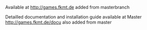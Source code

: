 Available at http://games.fkmt.de
added from masterbranch

Detailled documentation and installation guide available at
Master
http://games.fkmt.de/docu
also added from master

